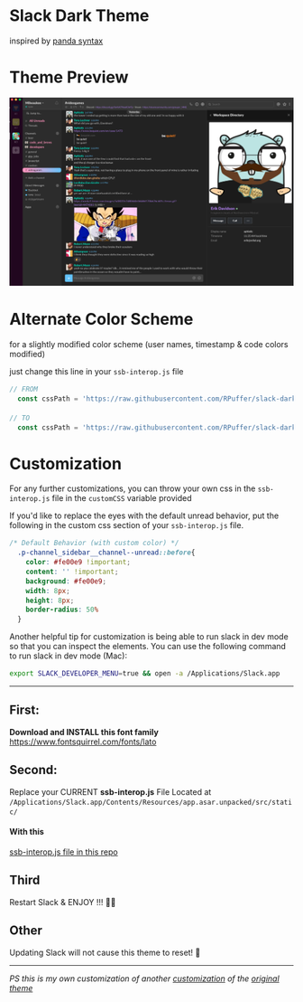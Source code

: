 # Slack Dark Theme
inspired by [panda syntax](https://github.com/PandaTheme)

# Theme Preview
<img alt="screen-shot preview" src="preview.png">

# Alternate Color Scheme

for a slightly modified color scheme (user names, timestamp & code colors modified)

just change this line in your `ssb-interop.js` file

```js
// FROM
  const cssPath = 'https://raw.githubusercontent.com/RPuffer/slack-dark-theme/master/dark.css';

// TO
  const cssPath = 'https://raw.githubusercontent.com/RPuffer/slack-dark-theme/alt-color-scheme/dark.css';

```

# Customization

For any further customizations, you can throw your own css in the `ssb-interop.js` file in the `customCSS` variable provided


If you'd like to replace the eyes with the default unread behavior, put the following in the custom css section of your `ssb-interop.js` file.

```css
/* Default Behavior (with custom color) */
  .p-channel_sidebar__channel--unread::before{
    color: #fe00e9 !important;
    content: '' !important;
    background: #fe00e9;
    width: 8px;
    height: 8px;
    border-radius: 50%
  }
```

Another helpful tip for customization is being able to run slack in dev mode so that you can inspect the elements. You can use the following command to run slack in dev mode (Mac):

```sh
export SLACK_DEVELOPER_MENU=true && open -a /Applications/Slack.app
```

<hr>


## First:

**Download and INSTALL this font family**
https://www.fontsquirrel.com/fonts/lato


## Second:

Replace your CURRENT **ssb-interop.js** File
Located at `/Applications/Slack.app/Contents/Resources/app.asar.unpacked/src/static/`

#### With this

[ssb-interop.js file in this repo](https://github.com/RPuffer/slack-dark-theme/blob/master/ssb-interop.js)

## Third

Restart Slack & ENJOY !!! 🙌🏻

## Other

Updating Slack will not cause this theme to reset! 🦁



---

_PS this is my own customization of another [customization](https://github.com/caiceA/slack-black-theme) of the [original theme](https://github.com/widget-/slack-black-theme)_

